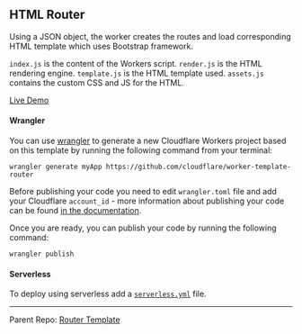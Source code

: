 ## HTML Router

Using a JSON object, the worker creates the routes and load corresponding HTML template which uses Bootstrap framework.

`index.js` is the content of the Workers script.
`render.js` is the HTML rendering engine.
`template.js` is the HTML template used.
`assets.js` contains the custom CSS and JS for the HTML.

[Live Demo](https://html-router.jwala.workers.dev)

#### Wrangler

You can use [wrangler](https://github.com/cloudflare/wrangler) to generate a new Cloudflare Workers project based on this template by running the following command from your terminal:

```
wrangler generate myApp https://github.com/cloudflare/worker-template-router
```

Before publishing your code you need to edit `wrangler.toml` file and add your Cloudflare `account_id` - more information about publishing your code can be found [in the documentation](https://workers.cloudflare.com/docs/quickstart/configuring-and-publishing/).

Once you are ready, you can publish your code by running the following command:

```
wrangler publish
```

#### Serverless

To deploy using serverless add a [`serverless.yml`](https://serverless.com/framework/docs/providers/cloudflare/) file.

---
Parent Repo: [Router Template](https://github.com/cloudflare/worker-template-router)